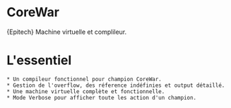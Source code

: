 # CoreWar
{Epitech} Machine virtuelle et complileur.

# L'essentiel
    * Un compileur fonctionnel pour champion CoreWar.
    * Gestion de l'overflow, des réference indéfinies et output détaillé.
    * Une machine virtuelle complète et fonctionnelle.
    * Mode Verbose pour afficher toute les action d'un champion.